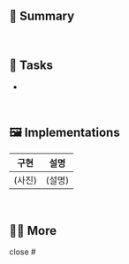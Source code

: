 ## 📄 Summary
>

<br>

## 🔨 Tasks
- 

<br>

## 🖼️ Implementations
|구현|설명|
|---|---|
|(사진)|(설명)|

<br>

## 🙋🏻 More
close #
